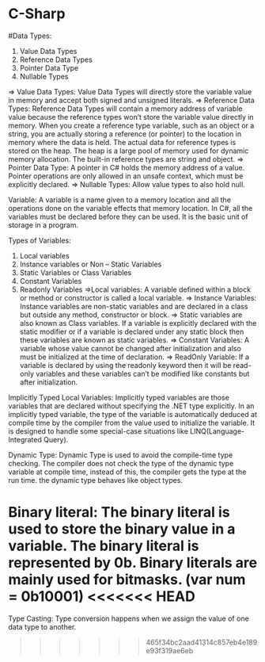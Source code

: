 # C-Sharp

#Data Types:

1. Value Data Types
2. Reference Data Types
3. Pointer Data Type
4. Nullable Types

=> Value Data Types: Value Data Types will directly store the variable value in memory and accept both signed and unsigned literals.
=> Reference Data Types: Reference Data Types will contain a memory address of variable value because the reference types won’t store the variable value directly in memory. When you create a reference type variable, such as an object or a string, you are actually storing a reference (or pointer) to the location in memory where the data is held. The actual data for reference types is stored on the heap. The heap is a large pool of memory used for dynamic memory allocation. The built-in reference types are string and object.
=> Pointer Data Type: A pointer in C# holds the memory address of a value. Pointer operations are only allowed in an unsafe context, which must be explicitly declared.
=> Nullable Types: Allow value types to also hold null.

Variable: A variable is a name given to a memory location and all the operations done on the variable effects that memory location. In C#, all the variables must be declared before they can be used. It is the basic unit of storage in a program.

Types of Variables:

1. Local variables
2. Instance variables or Non – Static Variables
3. Static Variables or Class Variables
4. Constant Variables
5. Readonly Variables
   =>Local variables: A variable defined within a block or method or constructor is called a local variable.
   => Instance Variables: Instance variables are non-static variables and are declared in a class but outside any method, constructor or block.
   => Static variables are also known as Class variables. If a variable is explicitly declared with the static modifier or if a variable is declared under any static block then these variables are known as static variables.
   => Constant Variables: A variable whose value cannot be changed after initialization and also must be initialized at the time of declaration.
   => ReadOnly Variable: If a variable is declared by using the readonly keyword then it will be read-only variables and these variables can’t be modified like constants but after initialization.

Implicitly Typed Local Variables: Implicitly typed variables are those variables that are declared without specifying the .NET type explicitly. In an implicitly typed variable, the type of the variable is automatically deduced at compile time by the compiler from the value used to initialize the variable. It is designed to handle some special-case situations like LINQ(Language-Integrated Query).

Dynamic Type: Dynamic Type is used to avoid the compile-time type checking. The compiler does not check the type of the dynamic type variable at compile time, instead of this, the compiler gets the type at the run time. the dynamic type behaves like object types.

Binary literal: The binary literal is used to store the binary value in a variable. The binary literal is represented by 0b. Binary literals are mainly used for bitmasks. (var num = 0b10001)
<<<<<<< HEAD
=======
Type Casting: Type conversion happens when we assign the value of one data type to another.

> > > > > > > 465f34bc2aad41314c857eb4e189e93f319ae6eb
